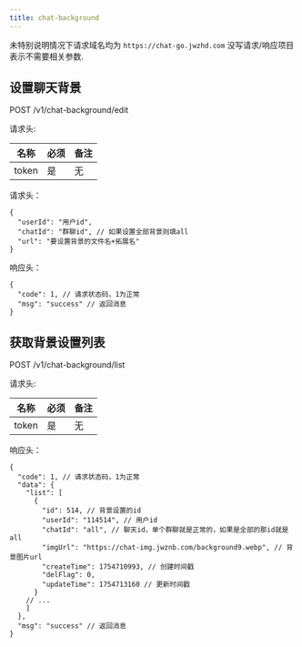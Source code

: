 ```yaml
---
title: chat-background
---
```


未特别说明情况下请求域名均为 `https://chat-go.jwzhd.com`
没写请求/响应项目表示不需要相关参数.  

## 设置聊天背景

POST /v1/chat-background/edit

请求头:  

|名称|必须|备注|
|-----|-----|-----|
|token|是|无|

请求头：

```JSONC
{
  "userId": "用户id",
  "chatId": "群聊id", // 如果设置全部背景则填all
  "url": "要设置背景的文件名+拓展名"
}
```

响应头：

```JSONC
{
  "code": 1, // 请求状态码，1为正常
  "msg": "success" // 返回消息
}
```

## 获取背景设置列表

POST /v1/chat-background/list

请求头:  

|名称|必须|备注|
|-----|-----|-----|
|token|是|无|

响应头：

```JSONC
{
  "code": 1, // 请求状态码，1为正常
  "data": {
    "list": [
      {
        "id": 514, // 背景设置的id
        "userId": "114514", // 用户id
        "chatId": "all", // 聊天id，单个群聊就是正常的，如果是全部的那id就是all
        "imgUrl": "https://chat-img.jwznb.com/background9.webp", // 背景图片url
        "createTime": 1754710993, // 创建时间戳
        "delFlag": 0,
        "updateTime": 1754713160 // 更新时间戳
      }
    // ...
    ]
  },
  "msg": "success" // 返回消息
}
```
